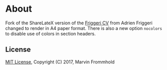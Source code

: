 # About

Fork of the ShareLateX version of the [Friggeri CV](https://www.sharelatex.com/templates/cv-or-resume/fancy-cv) from Adrien Friggeri changed to render in A4 paper format. There is also a new option `nocolors` to disable use of colors in section headers.

## License

[MIT License](https://opensource.org/licenses/MIT), Copyright (C) 2017, Marvin Frommhold
